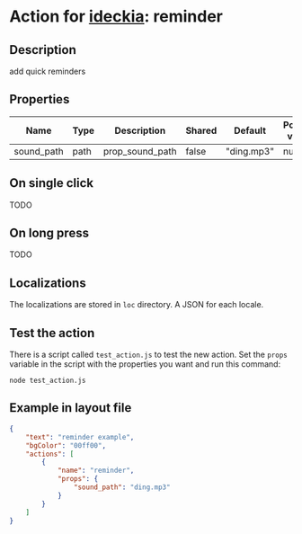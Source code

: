# Action for [ideckia](https://ideckia.github.io/): reminder

## Description

add quick reminders

## Properties

| Name | Type | Description | Shared | Default | Possible values |
| ----- |----- | ----- | ----- | ----- | ----- |
| sound_path | path | prop_sound_path | false | "ding.mp3" | null |

## On single click

TODO

## On long press

TODO

## Localizations

The localizations are stored in `loc` directory. A JSON for each locale.

## Test the action

There is a script called `test_action.js` to test the new action. Set the `props` variable in the script with the properties you want and run this command:

```
node test_action.js
```

## Example in layout file

```json
{
    "text": "reminder example",
    "bgColor": "00ff00",
    "actions": [
        {
            "name": "reminder",
            "props": {
                "sound_path": "ding.mp3"
            }
        }
    ]
}
```
